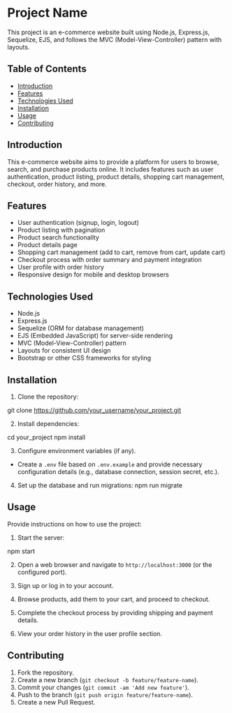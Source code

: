 # Project Name

This project is an e-commerce website built using Node.js, Express.js, Sequelize, EJS, and follows the MVC (Model-View-Controller) pattern with layouts.

## Table of Contents

- [Introduction](#introduction)
- [Features](#features)
- [Technologies Used](#technologies-used)
- [Installation](#installation)
- [Usage](#usage)
- [Contributing](#contributing)

## Introduction

This e-commerce website aims to provide a platform for users to browse, search, and purchase products online. It includes features such as user authentication, product listing, product details, shopping cart management, checkout, order history, and more.

## Features

- User authentication (signup, login, logout)
- Product listing with pagination
- Product search functionality
- Product details page
- Shopping cart management (add to cart, remove from cart, update cart)
- Checkout process with order summary and payment integration
- User profile with order history
- Responsive design for mobile and desktop browsers

## Technologies Used

- Node.js
- Express.js
- Sequelize (ORM for database management)
- EJS (Embedded JavaScript) for server-side rendering
- MVC (Model-View-Controller) pattern
- Layouts for consistent UI design
- Bootstrap or other CSS frameworks for styling

## Installation

1. Clone the repository:

git clone https://github.com/your_username/your_project.git

2. Install dependencies:

cd your_project
npm install

3. Configure environment variables (if any).

- Create a `.env` file based on `.env.example` and provide necessary configuration details (e.g., database connection, session secret, etc.).

4. Set up the database and run migrations:
   npm run migrate

## Usage

Provide instructions on how to use the project:

1. Start the server:

npm start

2. Open a web browser and navigate to `http://localhost:3000` (or the configured port).

3. Sign up or log in to your account.

4. Browse products, add them to your cart, and proceed to checkout.

5. Complete the checkout process by providing shipping and payment details.

6. View your order history in the user profile section.

## Contributing

1. Fork the repository.
2. Create a new branch (`git checkout -b feature/feature-name`).
3. Commit your changes (`git commit -am 'Add new feature'`).
4. Push to the branch (`git push origin feature/feature-name`).
5. Create a new Pull Request.
